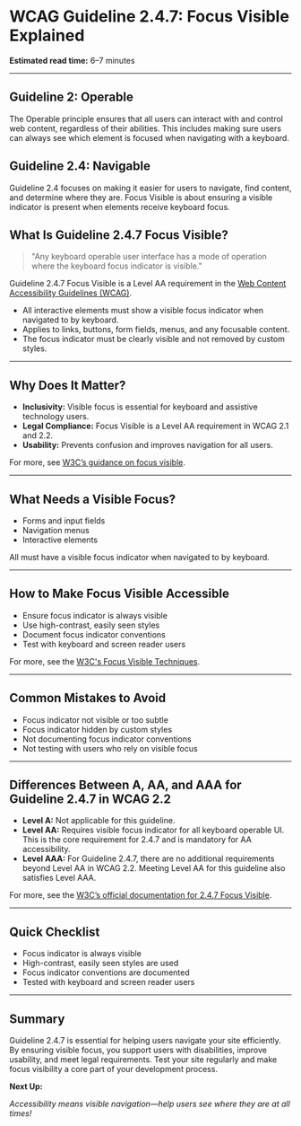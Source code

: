 <!--
title: WCAG Guideline 2.4.7: Focus Visible Explained
series: Making the Web Accessible for All
description: A practical guide to WCAG Guideline 2.4.7 (Focus Visible)—what it means, why it matters, and how to ensure keyboard focus is always visible.
keywords: wcag 2.4.7, focus visible, keyboard navigation, accessibility, web standards, digital inclusion
image: WCAG-Series-2-4-7.png
imageAlt: Blue text on yellow background saying, "Web Content Accessibiilty Guiedlines (WCAG) 2.4.7 Explained, Focus Visible"
status: published
date: 2025-07-03
-->

# **WCAG Guideline 2.4.7: Focus Visible Explained**

**Estimated read time:** 6–7 minutes

---

## **Guideline 2: Operable**

The Operable principle ensures that all users can interact with and control web content, regardless of their abilities. This includes making sure users can always see which element is focused when navigating with a keyboard.

## **Guideline 2.4: Navigable**

Guideline 2.4 focuses on making it easier for users to navigate, find content, and determine where they are. Focus Visible is about ensuring a visible indicator is present when elements receive keyboard focus.

## **What Is Guideline 2.4.7 Focus Visible?**

<!-- [Illustration: User tabbing through a web page with a visible focus indicator] -->

> "Any keyboard operable user interface has a mode of operation where the keyboard focus indicator is visible."

Guideline 2.4.7 Focus Visible is a Level AA requirement in the [Web Content Accessibility Guidelines (WCAG)](https://www.w3.org/WAI/WCAG22/quickref/#focus-visible).

- All interactive elements must show a visible focus indicator when navigated to by keyboard.
- Applies to links, buttons, form fields, menus, and any focusable content.
- The focus indicator must be clearly visible and not removed by custom styles.

---

## **Why Does It Matter?**

<!-- [Infographic: Focus indicator, keyboard user, and highlighted element] -->

- **Inclusivity:** Visible focus is essential for keyboard and assistive technology users.
- **Legal Compliance:** Focus Visible is a Level AA requirement in WCAG 2.1 and 2.2.
- **Usability:** Prevents confusion and improves navigation for all users.

For more, see [W3C’s guidance on focus visible](https://www.w3.org/WAI/WCAG22/Understanding/focus-visible.html).

---

## **What Needs a Visible Focus?**

<!-- [Grid: Forms, navigation, interactive elements, all with focus icons] -->

- Forms and input fields
- Navigation menus
- Interactive elements

All must have a visible focus indicator when navigated to by keyboard.

---

## **How to Make Focus Visible Accessible**

<!-- [Side-by-side code snippets: Visible focus, no focus]
[Example: Settings panel for focus indicator] -->

- Ensure focus indicator is always visible
- Use high-contrast, easily seen styles
- Document focus indicator conventions
- Test with keyboard and screen reader users

For more, see the [W3C's Focus Visible Techniques](https://www.w3.org/WAI/WCAG22/Techniques/css/C15).

---

## **Common Mistakes to Avoid**

<!-- [Do/Don't graphic: Left side with visible focus, right side with no focus] -->

- Focus indicator not visible or too subtle
- Focus indicator hidden by custom styles
- Not documenting focus indicator conventions
- Not testing with users who rely on visible focus

---

## **Differences Between A, AA, and AAA for Guideline 2.4.7 in WCAG 2.2**

<!-- [Infographic: Three columns labeled A, AA, AAA with example requirements for each] -->

- **Level A:** Not applicable for this guideline.
- **Level AA:** Requires visible focus indicator for all keyboard operable UI. This is the core requirement for 2.4.7 and is mandatory for AA accessibility.
- **Level AAA:** For Guideline 2.4.7, there are no additional requirements beyond Level AA in WCAG 2.2. Meeting Level AA for this guideline also satisfies Level AAA.

For more, see the [W3C’s official documentation for 2.4.7 Focus Visible](https://www.w3.org/WAI/WCAG22/Understanding/focus-visible.html).

---

## **Quick Checklist**

<!-- [Checklist graphic: Icons for each item (focus, indicator, navigation, etc.)] -->

- Focus indicator is always visible
- High-contrast, easily seen styles are used
- Focus indicator conventions are documented
- Tested with keyboard and screen reader users

---

## **Summary**

<!-- [Illustration: User tabbing through a web page with a visible focus indicator] -->

Guideline 2.4.7 is essential for helping users navigate your site efficiently. By ensuring visible focus, you support users with disabilities, improve usability, and meet legal requirements. Test your site regularly and make focus visibility a core part of your development process.

**Next Up:**

<!-- No further guideline, so no next up link -->

*Accessibility means visible navigation—help users see where they are at all times!*
